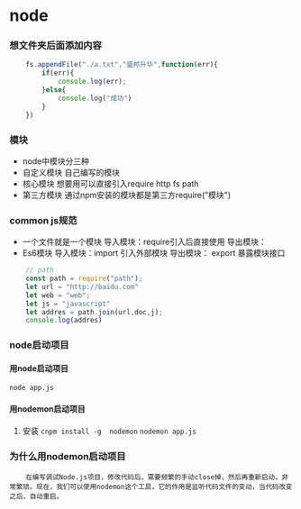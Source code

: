 # node
### 想文件夹后面添加内容
```js
    fs.appendFile("./a.txt","盛邦升华",function(err){
        if(err){
            console.log(err);
        }else{
            console.log("成功")
        }
    })
```
### 模块
* node中模块分三种
* 自定义模块   自己编写的模块
* 核心模块     想要用可以直接引入require http fs path
* 第三方模块   通过npm安装的模块都是第三方require("模块")

### common js规范
* 一个文件就是一个模块
    导入模块：require引入后直接使用
    导出模块：
* Es6模块
    导入模块：import 引入外部模块
    导出模块：  export 暴露模块接口

```js
    // path
    const path = require("path");
    let url = "http://baidu.com"
    let web = "web";
    let js = "javascript"
    let addres = path.join(url,doc,j);
    console.log(addres)
```


### node启动项目
#### 用node启动项目
`node app.js`
#### 用nodemon启动项目
1. 安装 `cnpm install -g  nodemon`
`nodemon app.js`

### 为什么用nodemon启动项目
```
    在编写调试Node.js项目，修改代码后，需要频繁的手动close掉，然后再重新启动，非常繁琐。现在，我们可以使用nodemon这个工具，它的作用是监听代码文件的变动，当代码改变之后，自动重启。
```